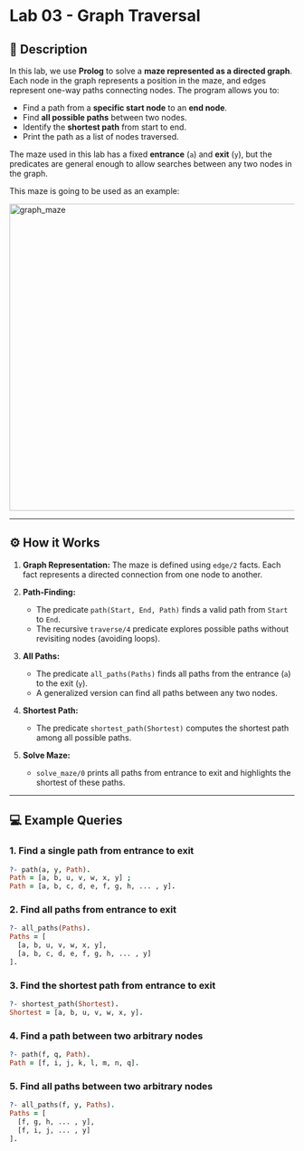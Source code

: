 # Lab 03 - Graph Traversal

## 📖 Description

In this lab, we use **Prolog** to solve a **maze represented as a directed graph**. Each node in the graph represents a position in the maze, and edges represent one-way paths connecting nodes. The program allows you to:

* Find a path from a **specific start node** to an **end node**.
* Find **all possible paths** between two nodes.
* Identify the **shortest path** from start to end.
* Print the path as a list of nodes traversed.

The maze used in this lab has a fixed **entrance** (`a`) and **exit** (`y`), but the predicates are general enough to allow searches between any two nodes in the graph.

This maze is going to be used as an example:

<img width="893" height="542" alt="graph_maze" src="https://github.com/user-attachments/assets/4dc21144-8b7a-4161-80a2-0013bcdf3efe" />


---

## ⚙️ How it Works

1. **Graph Representation:** The maze is defined using `edge/2` facts. Each fact represents a directed connection from one node to another.
2. **Path-Finding:**

   * The predicate `path(Start, End, Path)` finds a valid path from `Start` to `End`.
   * The recursive `traverse/4` predicate explores possible paths without revisiting nodes (avoiding loops).
3. **All Paths:**

   * The predicate `all_paths(Paths)` finds all paths from the entrance (`a`) to the exit (`y`).
   * A generalized version can find all paths between any two nodes.
4. **Shortest Path:**

   * The predicate `shortest_path(Shortest)` computes the shortest path among all possible paths.
5. **Solve Maze:**

   * `solve_maze/0` prints all paths from entrance to exit and highlights the shortest of these paths.

---

## 💻 Example Queries

### 1. Find a single path from entrance to exit

```prolog
?- path(a, y, Path).
Path = [a, b, u, v, w, x, y] ;
Path = [a, b, c, d, e, f, g, h, ... , y].
```

### 2. Find all paths from entrance to exit

```prolog
?- all_paths(Paths).
Paths = [
  [a, b, u, v, w, x, y],
  [a, b, c, d, e, f, g, h, ... , y]
].
```

### 3. Find the shortest path from entrance to exit

```prolog
?- shortest_path(Shortest).
Shortest = [a, b, u, v, w, x, y].
```

### 4. Find a path between two arbitrary nodes

```prolog
?- path(f, q, Path).
Path = [f, i, j, k, l, m, n, q].
```

### 5. Find all paths between two arbitrary nodes

```prolog
?- all_paths(f, y, Paths).
Paths = [
  [f, g, h, ... , y],
  [f, i, j, ... , y]
].
```

